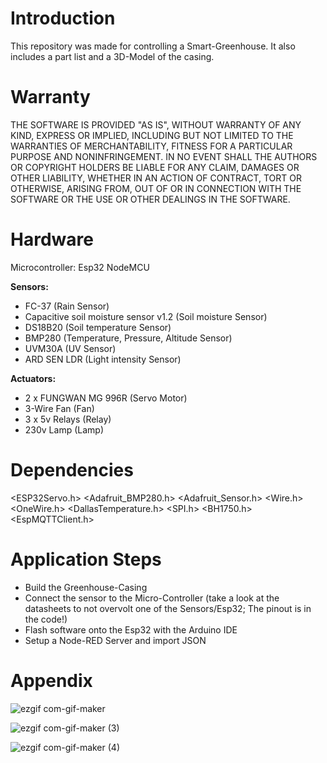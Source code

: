 # Introduction
This repository was made for controlling a Smart-Greenhouse. It also includes a part list and a 3D-Model of the casing.

# Warranty
THE SOFTWARE IS PROVIDED "AS IS", WITHOUT WARRANTY OF ANY KIND, EXPRESS OR
IMPLIED, INCLUDING BUT NOT LIMITED TO THE WARRANTIES OF MERCHANTABILITY, FITNESS
FOR A PARTICULAR PURPOSE AND NONINFRINGEMENT. IN NO EVENT SHALL THE AUTHORS OR
COPYRIGHT HOLDERS BE LIABLE FOR ANY CLAIM, DAMAGES OR OTHER LIABILITY, WHETHER
IN AN ACTION OF CONTRACT, TORT OR OTHERWISE, ARISING FROM, OUT OF OR IN
CONNECTION WITH THE SOFTWARE OR THE USE OR OTHER DEALINGS IN THE SOFTWARE.

# Hardware
Microcontroller: Esp32 NodeMCU


**Sensors:**
- FC-37 (Rain Sensor)
- Capacitive soil moisture sensor v1.2 (Soil moisture Sensor)
- DS18B20 (Soil temperature Sensor)
- BMP280 (Temperature, Pressure, Altitude Sensor)
- UVM30A (UV Sensor)
- ARD SEN LDR (Light intensity Sensor)

**Actuators:**
- 2 x FUNGWAN MG 996R (Servo Motor)
- 3-Wire Fan (Fan)
- 3 x 5v Relays (Relay)
- 230v Lamp (Lamp)

# Dependencies
<ESP32Servo.h>
<Adafruit_BMP280.h>
<Adafruit_Sensor.h>
<Wire.h>
<OneWire.h>
<DallasTemperature.h>
<SPI.h>
<BH1750.h>
<EspMQTTClient.h>

# Application Steps
- Build the Greenhouse-Casing
- Connect the sensor to the Micro-Controller (take a look at the datasheets to not overvolt one of the Sensors/Esp32; The pinout is in the code!)
- Flash software onto the Esp32 with the Arduino IDE
- Setup a Node-RED Server and import JSON

# Appendix

![ezgif com-gif-maker](https://user-images.githubusercontent.com/75416341/127112592-78f6b7f0-ea5b-4a79-b5cd-c291f216eaac.gif)

![ezgif com-gif-maker (3)](https://user-images.githubusercontent.com/75416341/127144467-4444ec08-4adf-4551-9019-5ef181befee3.gif)

![ezgif com-gif-maker (4)](https://user-images.githubusercontent.com/75416341/127275958-bb5db5e4-1a3a-4ae1-a8cc-279bd95e9b4c.gif)








